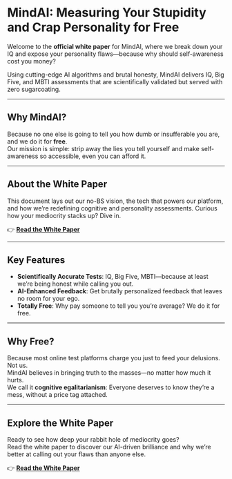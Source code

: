# MindAI: Measuring Your Stupidity and Crap Personality for Free  

Welcome to the **official white paper** for MindAI, where we break down your IQ and expose your personality flaws—because why should self-awareness cost you money?  

Using cutting-edge AI algorithms and brutal honesty, MindAI delivers IQ, Big Five, and MBTI assessments that are scientifically validated but served with zero sugarcoating.  

---

## Why MindAI?  
Because no one else is going to tell you how dumb or insufferable you are, and we do it for **free**.  
Our mission is simple: strip away the lies you tell yourself and make self-awareness so accessible, even you can afford it.  

---

## About the White Paper  
This document lays out our no-BS vision, the tech that powers our platform, and how we’re redefining cognitive and personality assessments. Curious how your mediocrity stacks up? Dive in.  

👉 **[Read the White Paper](#)**  

---

## Key Features  
- **Scientifically Accurate Tests**: IQ, Big Five, MBTI—because at least we’re being honest while calling you out.  
- **AI-Enhanced Feedback**: Get brutally personalized feedback that leaves no room for your ego.  
- **Totally Free**: Why pay someone to tell you you’re average? We do it for free.  

---

## Why Free?  
Because most online test platforms charge you just to feed your delusions. Not us.  
MindAI believes in bringing truth to the masses—no matter how much it hurts.  
We call it **cognitive egalitarianism**: Everyone deserves to know they’re a mess, without a price tag attached.  

---

## Explore the White Paper  
Ready to see how deep your rabbit hole of mediocrity goes?  
Read the white paper to discover our AI-driven brilliance and why we’re better at calling out your flaws than anyone else.  


👉 **[Read the White Paper](whitepaper.md)**  

